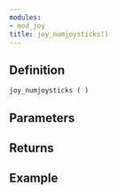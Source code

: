 ```yaml
---
modules:
- mod_joy
title: joy_numjoysticks()
---
```


## Definition

    joy_numjoysticks ( )

## Parameters

## Returns

## Example

```
```
